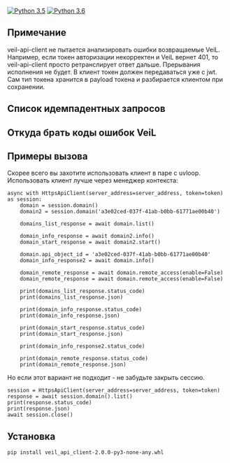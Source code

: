 [![Python 3.5](https://img.shields.io/badge/python-3.5-blue.svg)](https://www.python.org/downloads/release/python-350/)
[![Python 3.6](https://img.shields.io/badge/python-3.6-blue.svg)](https://www.python.org/downloads/release/python-360/)


## Примечание
veil-api-client не пытается анализировать ошибки возвращаемые VeiL. Например, если токен авторизации некорректен и 
VeiL вернет 401, то veil-api-client просто ретранслирует ответ дальше. Прерывания исполнения не будет.
В клиент токен должен передаваться уже с jwt. Сам тип токена хранится в payload токена и разбирается клиентом при сохранении.

## Список идемпадентных запросов

## Откуда брать коды ошибок VeiL
## Примеры вызова
Скорее всего вы захотите использовать клиент в паре с uvloop.
Использовать клиент лучше через менеджер контекста:
```
async with HttpsApiClient(server_address=server_address, token=token) as session:
    domain = session.domain()
    domain2 = session.domain('a3e02ced-037f-41ab-b0bb-61771ae00b40')

    domains_list_response = await domain.list()

    domain_info_response = await domain2.info()
    domain_start_response = await domain2.start()

    domain.api_object_id = 'a3e02ced-037f-41ab-b0bb-61771ae00b40'
    domain_info_response2 = await domain.info()

    domain_remote_response = await domain.remote_access(enable=False)
    domain_remote_response = await domain.remote_access(enable=False)

    print(domains_list_response.status_code)
    print(domains_list_response.json)

    print(domain_info_response.status_code)
    print(domain_info_response.json)

    print(domain_start_response.status_code)
    print(domain_start_response.json)

    print(domain_info_response2.status_code)

    print(domain_remote_response.status_code)
    print(domain_remote_response.json)
```
Но если этот вариант не подходит - не забудьте закрыть сессию.
```
session = HttpsApiClient(server_address=server_address, token=token)
response = await session.domain().list()
print(response.status_code)
print(response.json)
await session.close()
```    

## Установка
`pip install veil_api_client-2.0.0-py3-none-any.whl` 
